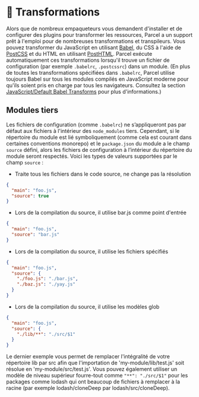 # 🐠 Transformations

Alors que de nombreux empaqueteurs vous demandent d'installer et de configurer des plugins pour transformer les ressources, Parcel a un support prêt à l'emploi pour de nombreuses transformations et transpileurs. Vous pouvez transformer du JavaScript en utilisant [Babel](https://babeljs.io), du CSS à l'aide de [PostCSS](http://postcss.org) et du HTML en utilisant [PostHTML](https://github.com/posthtml/posthtml). Parcel exécute automatiquement ces transformations lorsqu'il trouve un fichier de configuration (par exemple `.babelrc`, `.postcssrc`) dans un module. (En plus de toutes les transformations spécifiées dans `.babelrc`, Parcel utilise toujours Babel sur tous les modules compilés en JavaScript moderne pour qu'ils soient pris en charge par tous les navigateurs. Consultez la section [JavaScript/Default Babel Transforms](javascript.html#default-babel-transforms) pour plus d'informations.)

## Modules tiers

Les fichiers de configuration (comme `.babelrc`) ne s’appliqueront pas par défaut aux fichiers à l'intérieur des `node_modules` tiers. Cependant, si le répertoire du module est lié symboliquement (comme cela est courant dans certaines conventions monorepo) et le `package.json` du module a le champ `source` défini, alors les fichiers de configuration à l’intérieur du répertoire du module seront respectés. Voici les types de valeurs supportées par le champ `source` :

- Traite tous les fichiers dans le code source, ne change pas la résolution

```json
{
  "main": "foo.js",
  "source": true
}
```

- Lors de la compilation du source, il utilise bar.js comme point d'entrée

```json
{
  "main": "foo.js",
  "source": "bar.js"
}
```

- Lors de la compilation du source, il utilise les fichiers spécifiés

```json
{
  "main": "foo.js",
  "source": {
    "./foo.js": "./bar.js",
    "./baz.js": "./yay.js"
  }
}
```

- Lors de la compilation du source, il utilise les modèles glob

```json
{
  "main": "foo.js",
  "source": {
    "./lib/**": "./src/$1"
  }
}
```

Le dernier exemple vous permet de remplacer l'intégralité de votre répertoire lib par src afin que l'importation de 'my-module/lib/test.js' soit résolue en 'my-module/src/test.js'. Vous pouvez également utiliser un modèle de niveau supérieur fourre-tout comme `"**": "./src/$1"` pour les packages comme lodash qui ont beaucoup de fichiers à remplacer à la racine (par exemple lodash/cloneDeep par lodash/src/cloneDeep).
